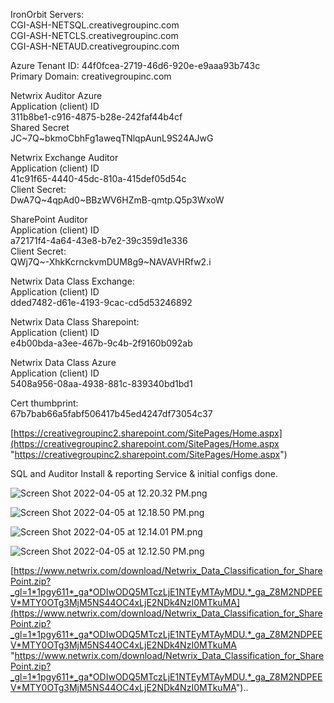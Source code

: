 IronOrbit Servers:  
CGI-ASH-NETSQL.creativegroupinc.com  
CGI-ASH-NETCLS.creativegroupinc.com  
CGI-ASH-NETAUD.creativegroupinc.com

Azure Tenant ID: 44f0fcea-2719-46d6-920e-e9aaa93b743c  
Primary Domain: creativegroupinc.com

Netwrix Auditor Azure  
Application (client) ID  
311b8be1-c916-4875-b28e-242faf44b4cf  
Shared Secret  
JC~7Q~bkmoCbhFg1aweqTNlqpAunL9S24AJwG

Netwrix Exchange Auditor  
Application (client) ID  
41c91f65-4440-45dc-810a-415def05d54c  
Client Secret:  
DwA7Q~4qpAd0~BBzWV6HZmB-qmtp.Q5p3WxoW

SharePoint Auditor  
Application (client) ID  
a72171f4-4a64-43e8-b7e2-39c359d1e336  
Client Secret:  
QWj7Q~-XhkKcrnckvmDUM8g9~NAVAVHRfw2.i

Netwrix Data Class Exchange:  
Application (client) ID  
dded7482-d61e-4193-9cac-cd5d53246892

Netwrix Data Class Sharepoint:  
Application (client) ID  
e4b00bda-a3ee-467b-9c4b-2f9160b092ab

Netwrix Data Class Azure  
Application (client) ID  
5408a956-08aa-4938-881c-839340bd1bd1

Cert thumbprint:  
67b7bab66a5fabf506417b45ed4247df73054c37

[https://creativegroupinc2.sharepoint.com/SitePages/Home.aspx](https://creativegroupinc2.sharepoint.com/SitePages/Home.aspx "https://creativegroupinc2.sharepoint.com/SitePages/Home.aspx")

SQL and Auditor Install & reporting Service & initial configs done.

![Screen Shot 2022-04-05 at 12.20.32 PM.png](file:///Users/terrancesobers/.config/joplin-desktop/resources/04202ba44a494900851f8af0add9c545.png)

![Screen Shot 2022-04-05 at 12.18.50 PM.png](file:///Users/terrancesobers/.config/joplin-desktop/resources/4eae86cf990f4000ab3388cffe3dd852.png)

![Screen Shot 2022-04-05 at 12.14.01 PM.png](file:///Users/terrancesobers/.config/joplin-desktop/resources/32e793c553414796a3063f9a15cb37ec.png)

![Screen Shot 2022-04-05 at 12.12.50 PM.png](file:///Users/terrancesobers/.config/joplin-desktop/resources/e1b5838251bc445db0a217891e8ed1f4.png)

[https://www.netwrix.com/download/Netwrix_Data_Classification_for_SharePoint.zip?_gl=1*1pgy611*_ga*ODIwODQ5MTczLjE1NTEyMTAyMDU.*_ga_Z8M2NDPEEV*MTY0OTg3MjM5NS44OC4xLjE2NDk4NzI0MTkuMA](https://www.netwrix.com/download/Netwrix_Data_Classification_for_SharePoint.zip?_gl=1*1pgy611*_ga*ODIwODQ5MTczLjE1NTEyMTAyMDU.*_ga_Z8M2NDPEEV*MTY0OTg3MjM5NS44OC4xLjE2NDk4NzI0MTkuMA "https://www.netwrix.com/download/Netwrix_Data_Classification_for_SharePoint.zip?_gl=1*1pgy611*_ga*ODIwODQ5MTczLjE1NTEyMTAyMDU.*_ga_Z8M2NDPEEV*MTY0OTg3MjM5NS44OC4xLjE2NDk4NzI0MTkuMA")..